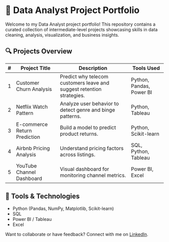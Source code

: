 # 🧠 Data Analyst Project Portfolio

Welcome to my Data Analyst project portfolio! This repository contains a curated collection of intermediate-level projects showcasing skills in data cleaning, analysis, visualization, and business insights.

## 🔍 Projects Overview

| # | Project Title | Description | Tools Used |
|--|----------------|-------------|-------------|
| 1 | Customer Churn Analysis | Predict why telecom customers leave and suggest retention strategies. | Python, Pandas, Power BI |
| 2 | Netflix Watch Pattern | Analyze user behavior to detect genre and binge patterns. | Python, Tableau |
| 3 | E-commerce Return Prediction | Build a model to predict product returns. | Python, Scikit-learn |
| 4 | Airbnb Pricing Analysis | Understand pricing factors across listings. | SQL, Python, Tableau |
| 5 | YouTube Channel Dashboard | Visual dashboard for monitoring channel metrics. | Power BI, Excel |

## 🧰 Tools & Technologies

- Python (Pandas, NumPy, Matplotlib, Scikit-learn)
- SQL
- Power BI / Tableau
- Excel

Want to collaborate or have feedback? Connect with me on [LinkedIn](https://linkedin.com/in/ARUNAGIRINATHAN-K).

